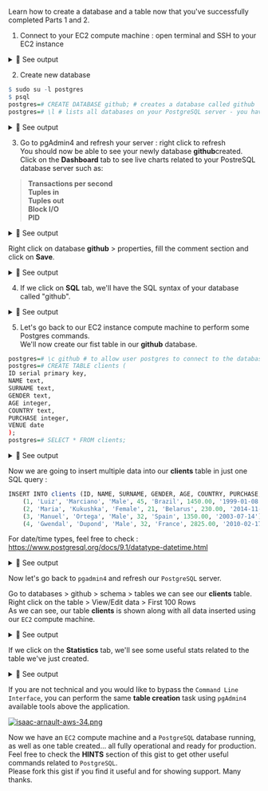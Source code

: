 Learn how to create a database and a table now that you've successfully completed Parts 1 and 2.<br>

1. Connect to your EC2 compute machine : open terminal and SSH to your EC2 instance<br>

<details>
<summary>🔴 See output</summary>
<p>  
  
[![isaac-arnault-aws-24.png](https://i.postimg.cc/Rqx6yvtr/isaac-arnault-aws-24.png)](https://postimg.cc/QKSdWGSS)

</p>
</details>

2. Create new database<br>

```r
$ sudo su -l postgres
$ psql
postgres=# CREATE DATABASE github; # creates a database called github
postgres=# \l # lists all databases on your PostgreSQL server - you have a postgres database by default
```

<details>
<summary>🔴 See output</summary>
<p>  
  
[![isaac-arnault-aws-26.png](https://i.postimg.cc/vHwJ8D5J/isaac-arnault-aws-26.png)](https://postimg.cc/5jp7n47g)
  
</p>
</details>


3. Go to pgAdmin4 and refresh your server : right click to refresh<br>
You should now be able to see your newly database <b>github</b>created.<br>
Click on the <b>Dashboard</b> tab to see live charts related to your PostreSQL database server such as:<br>
  > <b>Transactions per second</b><br>
  <b>Tuples in</b><br>
  <b>Tuples out</b><br>
  <b>Block I/O</b><br>
  <b>PID</b><br>

<details>
<summary>🔴 See output</summary>
<p>
  
[![isaac-arnault-aws-28.png](https://i.postimg.cc/WbKJJL1c/isaac-arnault-aws-28.png)](https://postimg.cc/7f3LpRzK)
  
</p>
</details>
  
Right click on database <b>github</b> > properties, fill the comment section and click on <b>Save</b>.

<details>
<summary>🔴 See output</summary>
<p> 
  
[![isaac-arnault-aws-28.png](https://i.postimg.cc/T3M36RP1/isaac-arnault-aws-28.png)](https://postimg.cc/vchs7wfw)
  
</p>
</details>

4. If we click on <b>SQL</b> tab, we'll have the SQL syntax of your database called "github".

<details>
<summary>🔴 See output</summary>
<p> 
  
[![isaac-arnault-aws-30.png](https://i.postimg.cc/0j7263WP/isaac-arnault-aws-30.png)](https://postimg.cc/0K2qFt1B)
  
</p>
</details>

5. Let's go back to our EC2 instance compute machine to perform some Postgres commands.<br>
We'll now create our fist table in our <b>github</b> database.

```r
postgres=# \c github # to allow user postgres to connect to the database "github"
postgres=# CREATE TABLE clients (
ID serial primary key,
NAME text,
SURNAME text,
GENDER text,
AGE integer,
COUNTRY text,
PURCHASE integer,
VENUE date
);
postgres=# SELECT * FROM clients;
```
<details>
<summary>🔴 See output</summary>
<p> 
  
[![isaac-arnault-aws-31.png](https://i.postimg.cc/3JZqZTcV/isaac-arnault-aws-31.png)](https://postimg.cc/JGGK19m5)
  
</p>
</details>

Now we are going to insert multiple data into our <b>clients</b> table in just one SQL query :

```r
INSERT INTO clients (ID, NAME, SURNAME, GENDER, AGE, COUNTRY, PURCHASE, VENUE) VALUES
    (1, 'Luiz', 'Marciano', 'Male', 45, 'Brazil', 1450.00, '1999-01-08'),
    (2, 'Maria', 'Kukushka', 'Female', 21, 'Belarus', 230.00, '2014-11-21'),
    (3, 'Manuel', 'Ortega', 'Male', 32, 'Spain', 1350.00, '2003-07-14'),
    (4, 'Gwendal', 'Dupond', 'Male', 32, 'France', 2825.00, '2010-02-17');    
```
For date/time types, feel free to check : https://www.postgresql.org/docs/9.1/datatype-datetime.html<br>

<details>
<summary>🔴 See output</summary>
<p> 
  
[![isaac-arnault-aws-32.png](https://i.postimg.cc/43vHYWd6/isaac-arnault-aws-32.png)](https://postimg.cc/yJd85X0x)

</p>
</details>

Now let's go back to `pgadmin4` and refresh our `PostgreSQL` server.<br>

Go to databases > github > schema > tables we can see our <b>clients</b> table.<br>
Right click on the table > View/Edit data > First 100 Rows<br>
As we can see, our table <b>clients</b> is shown along with all data inserted using our `EC2` compute machine.<br>

<details>
<summary>🔴 See output</summary>
<p>

[![isaac-arnault-aws-33.png](https://i.postimg.cc/BQ168m7j/isaac-arnault-aws-33.png)](https://postimg.cc/SJkq3fh4)

</p>
</details>

If we click on the <b>Statistics</b> tab, we'll see some useful stats related to the table we've just created.

<details>
<summary>🔴 See output</summary>
<p>

[![isaac-arnault-AWS-34.png](https://i.postimg.cc/XYSv99tQ/isaac-arnault-AWS-34.png)](https://postimg.cc/w72HpRqm)

</p>
</details>

If you are not technical and you would like to bypass the `Command Line Interface`, you can perform the same <b>table creation</b> task using `pgAdmin4` available tools above the application.<br>

[![isaac-arnault-aws-34.png](https://i.postimg.cc/NM30bT5s/isaac-arnault-aws-34.png)](https://postimg.cc/ygTB8Dmt)


Now we have an `EC2` compute machine and a `PostgreSQL` database running, as well as one table created... all fully operational and ready for production. Feel free to check the <b>HINTS</b> section of this gist to get other useful commands related to `PostgreSQL`.<br>
Please fork this gist if you find it useful and for showing support. Many thanks.
